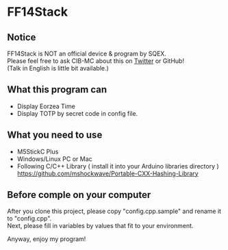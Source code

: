 # FF14Stack

## Notice
FF14Stack is NOT an official device & program by SQEX.  
Please feel free to ask CIB-MC about this on [Twitter](https://twitter.com/CIB_MC/) or GitHub!  
(Talk in English is little bit available.)

## What this program can

* Display Eorzea Time
* Display TOTP by secret code in config file.

## What you need to use

* M5StickC Plus
* Windows/Linux PC or Mac
* Following C/C++ Library ( install it into your Arduino libraries directory )  
https://github.com/mshockwave/Portable-CXX-Hashing-Library

## Before comple on your computer
After you clone this project, please copy "config.cpp.sample" and rename it to "config.cpp".  
Next, please fill in variables by values that fit to your environment.
  
Anyway, enjoy my program!
